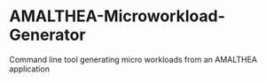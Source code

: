 # AMALTHEA-Microworkload-Generator
Command line tool generating micro workloads from an AMALTHEA application
